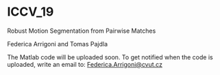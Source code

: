 # ICCV_19
Robust Motion Segmentation from Pairwise Matches

Federica Arrigoni and Tomas Pajdla

The Matlab code will be uploaded soon. To get notified when the code is uploaded, write an email to: Federica.Arrigoni@cvut.cz

